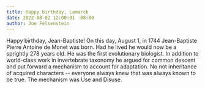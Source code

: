 ```yaml
---
title: Happy birthday, Lamarck
date: 2022-08-02 12:00:01 -08:00
author: Joe Felsenstein
---
```


Happy birthday, Jean-Baptiste!  On this day, August 1, in 1744 Jean-Baptiste Pierre Antoine de Monet was born.  Had he lived he would now be a sprightly 
278 years old.  He was the first evolutionary biologist.  In addition to world-class work in invertebrate taxonomy he argued for common descent and 
put forward a mechanism to account for adaptation.  No not inheritance of acquired characters -- everyone always knew that was always known to 
be true.  The mechanism was Use and Disuse.

